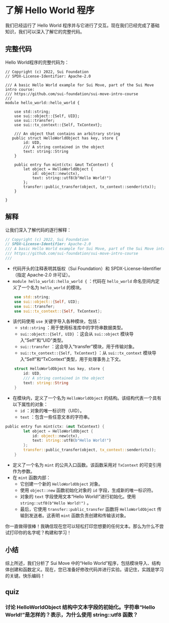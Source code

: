 # 了解 Hello World 程序

我们已经运行了 Hello World 程序并与它进行了交互。现在我们已经完成了基础知识，我们可以深入了解它的完整代码。

##  完整代码

Hello World程序的完整代码为：

```move
// Copyright (c) 2022, Sui Foundation
// SPDX-License-Identifier: Apache-2.0

/// A basic Hello World example for Sui Move, part of the Sui Move intro course:
/// https://github.com/sui-foundation/sui-move-intro-course
/// 
module hello_world::hello_world {

    use std::string;
    use sui::object::{Self, UID};
    use sui::transfer;
    use sui::tx_context::{Self, TxContext};

    /// An object that contains an arbitrary string
   public struct HelloWorldObject has key, store {
        id: UID,
        /// A string contained in the object
        text: string::String
    }

    public entry fun mint(ctx: &mut TxContext) {
        let object = HelloWorldObject {
            id: object::new(ctx),
            text: string::utf8(b"Hello World!")
        };
        transfer::public_transfer(object, tx_context::sender(ctx));
    }

}
```

##  解释

让我们深入了解代码的逐行解释：

```rust
// Copyright (c) 2022, Sui Foundation
// SPDX-License-Identifier: Apache-2.0
/// A basic Hello World example for Sui Move, part of the Sui Move intro course:
/// https://github.com/sui-foundation/sui-move-intro-course
/// 
```

- 代码开头的注释表明其版权（Sui Foundation）和 SPDX-License-Identifier（指定 Apache-2.0 许可证）。
- `module hello_world::hello_world {` ：代码在 `hello_world` 命名空间内定义了一个名为 `hello_world` 的模块。

```rust
    use std::string;
    use sui::object::{Self, UID};
    use sui::transfer;
    use sui::tx_context::{Self, TxContext};
```

- 该代码使用 `use` 关键字导入各种模块，包括：
  - `std::string` ：用于使用标准库中的字符串数据类型。
  - `sui::object::{Self, UID}` ：这会从 `sui::object` 模块导入“Self”和“UID”类型。
  - `sui::transfer` ：这会导入“transfer”模块，用于传输对象。
  - `sui::tx_context::{Self, TxContext}` ：从 `sui::tx_context` 模块导入“Self”和“TxContext”类型，用于处理事务上下文。

```rust
    struct HelloWorldObject has key, store {
        id: UID,
        /// A string contained in the object
        text: string::String
    }
```

- 在模块内，定义了一个名为 `HelloWorldObject` 的结构。该结构代表一个具有以下属性的对象：
  - `id` ：对象的唯一标识符（UID）。
  - `text` ：包含一些任意文本的字符串。

```rust
public entry fun mint(ctx: &mut TxContext) {
        let object = HelloWorldObject {
            id: object::new(ctx),
            text: string::utf8(b"Hello World!")
        };
        transfer::public_transfer(object, tx_context::sender(ctx));
    }
```

- 定义了一个名为 `mint` 的公共入口函数。该函数采用对 `TxContext` 的可变引用作为参数。
- 在 `mint` 函数内部：
  - 它创建一个新的 `HelloWorldObject` 对象。
  - 使用 `object::new` 函数初始化对象的 `id` 字段，生成新的唯一标识符。
  - 对象的 `text` 字段使用文本“Hello World!”进行初始化。使用 `string::utf8(b"Hello World!")` 。
  - 最后，它使用 `transfer::public_transfer` 函数将 `HelloWorldObject` 传输到发送者。这表明 `mint` 函数负责创建和传输该对象。

你一直做得很棒！我确信现在您可以轻松打印您想要的任何文本。那么为什么不尝试打印你的名字呢？构建和学习！

## 小结

综上所述，我们分析了 Sui Move 中的“Hello World”程序，包括模块导入、结构体创建和函数定义。现在，您已准备好修改代码并进行实验。请记住，实践是学习的关键。快乐编码！



## quiz

### 讨论 HelloWorldObject 结构中文本字段的初始化。字符串“Hello World!”是怎样的？表示，为什么使用 string::utf8 函数？